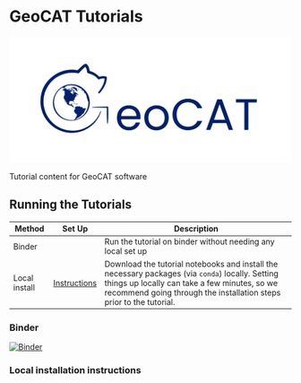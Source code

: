 # GeoCAT Tutorials

![GeoCAT logo](./images/logos/GeoCAT_long.svg)

Tutorial content for GeoCAT software

## Running the Tutorials

| **Method** | **Set Up** | **Description** |
|---|---|---|
| Binder |  | Run the tutorial on binder without needing any local set up |
| Local install |  [Instructions](#Local-installation-instructions)|Download the tutorial notebooks and install the necessary packages (via `conda`) locally. Setting things up locally can take a few minutes, so we recommend going through the installation steps prior to the tutorial.  |

### Binder

[![Binder](https://mybinder.org/badge_logo.svg)]()

### Local installation instructions
